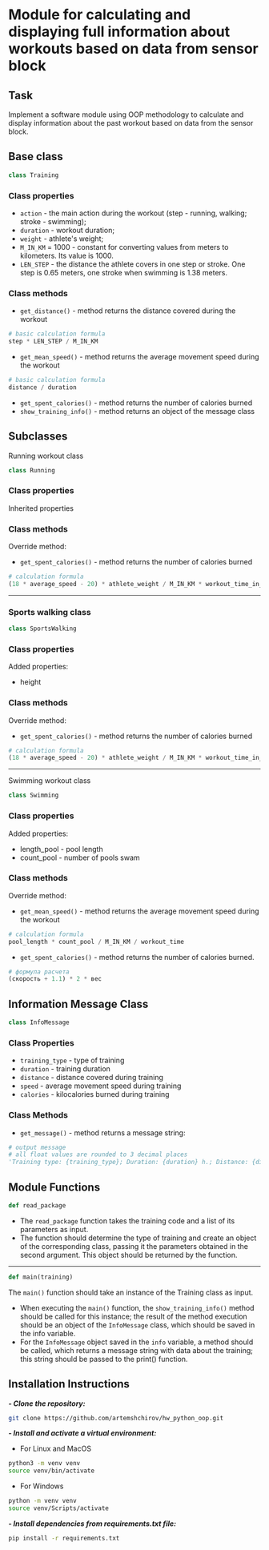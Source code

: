 # Module for calculating and displaying full information about workouts based on data from sensor block

## Task

Implement a software module using OOP methodology to calculate and display information
about the past workout based on data from the sensor block.

## Base class

```python
class Training
```

### Class properties

- `action` - the main action during the workout (step - running, walking; stroke - swimming);
- `duration` - workout duration;
- `weight` - athlete's weight;
- `M_IN_KM` = 1000 - constant for converting values from meters to kilometers. Its value is 1000.
- `LEN_STEP` - the distance the athlete covers in one step or stroke. One step is 0.65 meters, one stroke
  when swimming is 1.38 meters.

### Class methods

- `get_distance()` - method returns the distance covered during the workout

```python
# basic calculation formula
step * LEN_STEP / M_IN_KM
```

- `get_mean_speed()` - method returns the average movement speed during the workout

```python
# basic calculation formula
distance / duration
```

- `get_spent_calories()` - method returns the number of calories burned
- `show_training_info()` - method returns an object of the message class

## Subclasses

Running workout class

```python
class Running
```

### Class properties

Inherited properties

### Class methods

Override method:

- `get_spent_calories()` - method returns the number of calories burned

```python
# calculation formula
(18 * average_speed - 20) * athlete_weight / M_IN_KM * workout_time_in_minutes
```

---

### Sports walking class

```python
class SportsWalking
```

### Class properties

Added properties:

- height

### Class methods

Override method:

- `get_spent_calories()` - method returns the number of calories burned

```python
# calculation formula
(18 * average_speed - 20) * athlete_weight / M_IN_KM * workout_time_in_minutes
```

---

Swimming workout class

```python
class Swimming
```

### Class properties

Added properties:

- length_pool - pool length
- count_pool - number of pools swam

### Class methods

Override method:

- `get_mean_speed()` - method returns the average movement speed during the workout

```python
# calculation formula
pool_length * count_pool / M_IN_KM / workout_time
```

- `get_spent_calories()` - method returns the number of calories burned.

```python
# формула расчета
(скорость + 1.1) * 2 * вес
```

## Information Message Class

```python
class InfoMessage
```

### Class Properties

- `training_type` - type of training
- `duration` - training duration
- `distance` - distance covered during training
- `speed` - average movement speed during training
- `calories` - kilocalories burned during training

### Class Methods

- `get_message()` - method returns a message string:

```python
# output message
# all float values are rounded to 3 decimal places
'Training type: {training_type}; Duration: {duration} h.; Distance: {distance} km; Avg. speed: {speed} km/h; Calories burned: {calories}'.
```

## Module Functions

```python
def read_package
```

- The `read_package` function takes the training code and a list of its parameters as input.
- The function should determine the type of training and create an object of the corresponding class,
  passing it the parameters obtained in the second argument. This object should be returned by the function.

---

```python
def main(training)
```

The `main()` function should take an instance of the Training class as input.

- When executing the `main()` function, the `show_training_info()` method should be called for this instance;
  the result of the method execution should be an object of the `InfoMessage` class, which should be saved in the info variable.
- For the `InfoMessage` object saved in the `info` variable, a method should be called,
  which returns a message string with data about the training; this string should be passed to the print() function.

## Installation Instructions

**_- Clone the repository:_**

```bash
git clone https://github.com/artemshchirov/hw_python_oop.git
```

**_- Install and activate a virtual environment:_**

- For Linux and MacOS

```bash
python3 -m venv venv
source venv/bin/activate
```

- For Windows

```bash
python -m venv venv
source venv/Scripts/activate

```

**_- Install dependencies from requirements.txt file:_**

```bash
pip install -r requirements.txt
```
